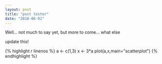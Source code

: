 ```yaml
---
layout: post
title: "post tester"
date: "2018-06-01"
---
```


Well... not much to say yet, but more to come... what else

update this!


{% highlight r linenos %}
a <- c(1,3)
x <- 3*a
plot(a,x,main="scatterplot")
{% endhighlight %}
